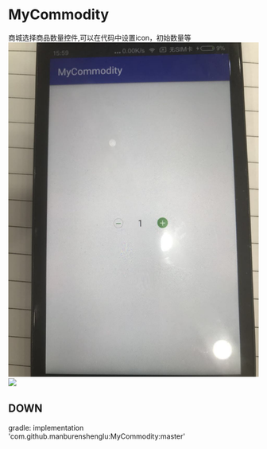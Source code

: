 # MyCommodity
商城选择商品数量控件,可以在代码中设置icon，初始数量等
![image](https://github.com/manburenshenglu/MyCommodity/raw/master/demo.jpg)
[![](https://jitpack.io/v/manburenshenglu/MyCommodity.svg)](https://jitpack.io/#manburenshenglu/MyCommodity)
## DOWN
gradle:
implementation 'com.github.manburenshenglu:MyCommodity:master'
